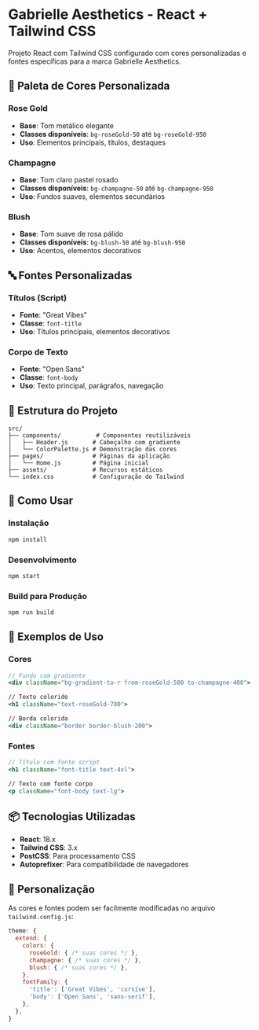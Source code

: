 # Gabrielle Aesthetics - React + Tailwind CSS

Projeto React com Tailwind CSS configurado com cores personalizadas e fontes específicas para a marca Gabrielle Aesthetics.

## 🎨 Paleta de Cores Personalizada

### Rose Gold

- **Base**: Tom metálico elegante
- **Classes disponíveis**: `bg-roseGold-50` até `bg-roseGold-950`
- **Uso**: Elementos principais, títulos, destaques

### Champagne

- **Base**: Tom claro pastel rosado
- **Classes disponíveis**: `bg-champagne-50` até `bg-champagne-950`
- **Uso**: Fundos suaves, elementos secundários

### Blush

- **Base**: Tom suave de rosa pálido
- **Classes disponíveis**: `bg-blush-50` até `bg-blush-950`
- **Uso**: Acentos, elementos decorativos

## 🔤 Fontes Personalizadas

### Títulos (Script)

- **Fonte**: "Great Vibes"
- **Classe**: `font-title`
- **Uso**: Títulos principais, elementos decorativos

### Corpo de Texto

- **Fonte**: "Open Sans"
- **Classe**: `font-body`
- **Uso**: Texto principal, parágrafos, navegação

## 📁 Estrutura do Projeto

```
src/
├── components/          # Componentes reutilizáveis
│   ├── Header.js       # Cabeçalho com gradiente
│   └── ColorPalette.js # Demonstração das cores
├── pages/              # Páginas da aplicação
│   └── Home.js         # Página inicial
├── assets/             # Recursos estáticos
└── index.css           # Configuração do Tailwind
```

## 🚀 Como Usar

### Instalação

```bash
npm install
```

### Desenvolvimento

```bash
npm start
```

### Build para Produção

```bash
npm run build
```

## 🎯 Exemplos de Uso

### Cores

```jsx
// Fundo com gradiente
<div className="bg-gradient-to-r from-roseGold-500 to-champagne-400">

// Texto colorido
<h1 className="text-roseGold-700">

// Borda colorida
<div className="border border-blush-200">
```

### Fontes

```jsx
// Título com fonte script
<h1 className="font-title text-4xl">

// Texto com fonte corpo
<p className="font-body text-lg">
```

## 📦 Tecnologias Utilizadas

- **React**: 18.x
- **Tailwind CSS**: 3.x
- **PostCSS**: Para processamento CSS
- **Autoprefixer**: Para compatibilidade de navegadores

## 🎨 Personalização

As cores e fontes podem ser facilmente modificadas no arquivo `tailwind.config.js`:

```javascript
theme: {
  extend: {
    colors: {
      roseGold: { /* suas cores */ },
      champagne: { /* suas cores */ },
      blush: { /* suas cores */ },
    },
    fontFamily: {
      'title': ['Great Vibes', 'cursive'],
      'body': ['Open Sans', 'sans-serif'],
    },
  },
}
```
